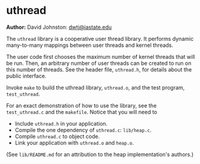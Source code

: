 # uthread #

**Author:** David Johnston: <dwtj@iastate.edu>

The `uthread` library is a cooperative user thread library. It performs dynamic many-to-many mappings between user threads and kernel threads.

The user code first chooses the maximum number of kernel threads that will be run. Then, an arbitrary number of user threads can be created to run on this number of threads. See the header file, `uthread.h`, for details about the public interface.

Invoke `make` to build the uthread library, `uthread.o`, and the test program, `test_uthread`.

For an exact demonstration of how to use the library, see the `test_uthread.c` and the `makefile`. Notice that you will need to

- Include `uthread.h` in your application.
- Compile the one dependency of `uthread.c`: `lib/heap.c`.
- Compile `uthread.c` to object code.
- Link your application with `uthread.o` and `heap.o`.

(See `lib/README.md` for an attribution to the heap implementation's authors.)
